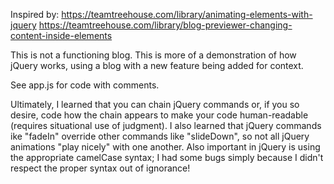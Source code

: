 Inspired by: https://teamtreehouse.com/library/animating-elements-with-jquery
https://teamtreehouse.com/library/blog-previewer-changing-content-inside-elements

This is not a functioning blog. This is more of a demonstration of how jQuery works, using a blog with a new feature being added for context.

See app.js for code with comments.

Ultimately, I learned that you can chain jQuery commands or, if you so desire, code how the chain appears to make your code human-readable (requires situational use of judgment).  I also learned that jQuery commands ike "fadeIn" override other commands like "slideDown", so not all jQuery animations "play nicely" with one another. Also important in jQuery is using the appropriate camelCase syntax; I had some bugs simply because I didn't respect the proper syntax out of ignorance!